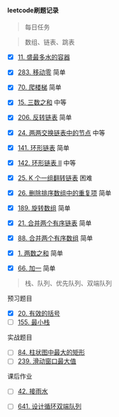 #### leetcode刷题记录

> 每日任务









> 数组、链表、跳表

- [x] [11. 盛最多水的容器](https://leetcode-cn.com/problems/container-with-most-water/)
- [x] [283. 移动零](https://leetcode-cn.com/problems/move-zeroes/) 简单
- [x] [70. 爬楼梯](https://leetcode-cn.com/problems/climbing-stairs/) 简单
- [x] [15. 三数之和](https://leetcode-cn.com/problems/3sum/) 中等
- [x] [206. 反转链表](https://leetcode-cn.com/problems/reverse-linked-list/) 简单
- [x] [24. 两两交换链表中的节点](https://leetcode-cn.com/problems/swap-nodes-in-pairs/) 中等
- [x] [141. 环形链表](https://leetcode-cn.com/problems/linked-list-cycle/) 简单
- [x] [142. 环形链表 II](https://leetcode-cn.com/problems/linked-list-cycle-ii/) 中等
- [x] [25. K 个一组翻转链表](https://leetcode-cn.com/problems/reverse-nodes-in-k-group/) 困难
- [x] [26. 删除排序数组中的重复项](https://leetcode-cn.com/problems/remove-duplicates-from-sorted-array/) 简单
- [x] [189. 旋转数组](https://leetcode-cn.com/problems/rotate-array/) 简单
- [x] [21. 合并两个有序链表](https://leetcode-cn.com/problems/merge-two-sorted-lists/) 简单
- [x] [88. 合并两个有序数组](https://leetcode-cn.com/problems/merge-sorted-array/) 简单
- [x] [1. 两数之和](https://leetcode-cn.com/problems/two-sum/) 简单
- [x] [66. 加一](https://leetcode-cn.com/problems/plus-one/) 简单







>  栈、队列、优先队列、双端队列

预习题目

- [x] [20. 有效的括号](https://leetcode-cn.com/problems/valid-parentheses/)
- [ ] [155. 最小栈](https://leetcode-cn.com/problems/min-stack/)

实战题目

- [ ] [84. 柱状图中最大的矩形](https://leetcode-cn.com/problems/largest-rectangle-in-histogram/)
- [ ] [239. 滑动窗口最大值](https://leetcode-cn.com/problems/sliding-window-maximum/)

课后作业

- [ ] [42. 接雨水](https://leetcode-cn.com/problems/trapping-rain-water/)

- [ ] [641. 设计循环双端队列](https://leetcode-cn.com/problems/design-circular-deque/)
